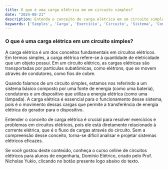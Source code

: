 ```yaml
---
title: O que é uma carga elétrica em um circuito simples?
date: "2024-08-21"
description: Entenda o conceito de carga elétrica em um circuito simples e sua importância nos sistemas elétricos.
keywords: ['Simples', 'Carga', 'Exercício', 'Circuito', 'Sistema', 'Conceito', 'Elétrico']
---
```


### O que é uma carga elétrica em um circuito simples?

A carga elétrica é um dos conceitos fundamentais em circuitos elétricos. Em termos simples, a carga elétrica refere-se à quantidade de eletricidade que um objeto possui. Em um circuito elétrico, as cargas elétricas são transportadas por partículas subatômicas, como elétrons, que se movem através de condutores, como fios de cobre.

Quando falamos de um circuito simples, estamos nos referindo a um sistema básico composto por uma fonte de energia (como uma bateria), condutores e um dispositivo que utiliza a energia elétrica (como uma lâmpada). A carga elétrica é essencial para o funcionamento desse sistema, pois é o movimento dessas cargas que permite a transferência de energia elétrica do gerador para o dispositivo.

Entender o conceito de carga elétrica é crucial para resolver exercícios e problemas em circuitos elétricos, pois ele está diretamente relacionado à corrente elétrica, que é o fluxo de cargas através do circuito. Sem a compreensão desse conceito, torna-se difícil analisar e projetar sistemas elétricos eficazes.

Se você gostou deste conteúdo, conheça o curso online de circuitos elétricos para alunos de engenharia, Domínio Elétrico, criado pelo Prof. Nicholas Yukio, clicando no botão presente logo abaixo do texto.